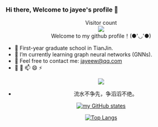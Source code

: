 ### Hi there, Welcome to jayee's profile 👋

<p align="center">
  Visitor count<br>
  <img src="https://profile-counter.glitch.me/jayeew/count.svg?" /><br>
  Welcome to my github profile！(●'◡'●)
</p>

- 🔭 First-year graduate school in TianJin.
- 🌱 I’m currently learning graph neural networks (GNNs).
- 👯 Feel free to contact me: jayeew@qq.com
- 🤔 💬 📫 😄 ⚡ 


<div align="center">

  ![](https://komarev.com/ghpvc/?username=jayeew)

  - 流水不争先，争滔滔不绝。
  
  [![my GitHub states](https://github-readme-stats.vercel.app/api?username=jayeew&show_icons=true&theme=buefy&count_private=true)]()

  [![Top Langs](https://github-readme-stats.vercel.app/api/top-langs/?username=jayeew&layout=compact)](https://github.com/anuraghazra/github-readme-stats)

</div>
